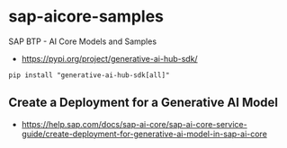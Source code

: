 # sap-aicore-samples
SAP BTP - AI Core Models and Samples

* https://pypi.org/project/generative-ai-hub-sdk/
```
pip install "generative-ai-hub-sdk[all]"
```

## Create a Deployment for a Generative AI Model
* https://help.sap.com/docs/sap-ai-core/sap-ai-core-service-guide/create-deployment-for-generative-ai-model-in-sap-ai-core
